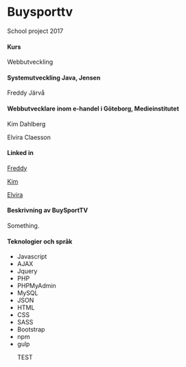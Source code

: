 # Buysporttv
School project 2017

<h4>Kurs</h4>
<p>Webbutveckling</p>
<h4>Systemutveckling Java, Jensen</h4>

<p>Freddy Järvå</p>


<h4>Webbutvecklare inom e-handel i Göteborg, Medieinstitutet</h4>

<p>Kim Dahlberg</p>
<p>Elvira Claesson</p>

<h4>Linked in</h4>

<p><a href="https://www.linkedin.com/in/freddy-jarva">Freddy</a></p>
<p><a href="#">Kim</a></p>
<p><a href="#">Elvira</a></p>


<h4>Beskrivning av BuySportTV</h4>
<p>Something.</p>

<h4>Teknologier och språk</h4>
<ul>
<li>Javascript</li>
<li>AJAX</li>
<li>Jquery</li>
<li>PHP</li>
<li>PHPMyAdmin</li>
<li>MySQL</li>
<li>JSON</li>
<li>HTML</li>
<li>CSS</li>
<li>SASS</li>
<li>Bootstrap</li>
<li>npm</li>
<li>gulp</li>

TEST
